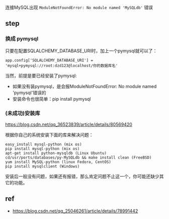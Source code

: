 
连接MySQL出现 `ModuleNotFoundError: No module named 'MySQLdb'` 错误

## step

### 换成 pymysql 

只要在配置SQLALCHEMY_DATABASE_URI时，加上一个pymysql就可以了： 

```
app.config['SQLALCHEMY_DATABASE_URI'] = 'mysql+pymysql://root:dzd123@localhost/你的数据库名' 
```

当然，前提是要已经安装了pymysql:

- 如果没有装pymysql，是会报ModuleNotFoundError: No module named 'pymysql'错误的
- 安装命令也很简单：pip install pymysql

### (未成功)安装库 


https://blog.csdn.net/qq_36523839/article/details/80569420

根据你自己的系统安装下面的库来解决问题：

```
easy_install mysql-python (mix os)
pip install mysql-python (mix os)
apt-get install python-mysqldb (Linux Ubuntu)
cd/usr/ports/databases/py-MySQLdb && make install clean (FreeBSD)
yum install MySQL-python (linux Fedora, CentOS)
pip install mysqlclient (Windows)
```
安装后一般没有问题，如果还有报错，那么肯定问题不止这一个，你可能还缺少其它的功能。

## ref
- https://blog.csdn.net/qq_25046261/article/details/78991442
